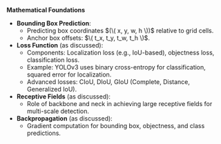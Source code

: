 **Mathematical Foundations**
   - **Bounding Box Prediction**:
     - Predicting box coordinates $(\( x, y, w, h \))$ relative to grid cells.
     - Anchor box offsets: $\( t_x, t_y, t_w, t_h \)$.
   - **Loss Function** (as discussed):
     - Components: Localization loss (e.g., IoU-based), objectness loss, classification loss.
     - Example: YOLOv3 uses binary cross-entropy for classification, squared error for localization.
     - Advanced losses: CIoU, DIoU, GIoU (Complete, Distance, Generalized IoU).
   - **Receptive Fields** (as discussed):
     - Role of backbone and neck in achieving large receptive fields for multi-scale detection.
   - **Backpropagation** (as discussed):
     - Gradient computation for bounding box, objectness, and class predictions.
